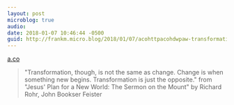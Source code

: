 ```yaml
---
layout: post
microblog: true
audio: 
date: 2018-01-07 10:46:44 -0500
guid: http://frankm.micro.blog/2018/01/07/acohttpacohdwpaw-transformation-though.html
---
```

 [a.co](http://a.co/0hDWPAW)

> "Transformation, though, is not the same as change. Change is when something new begins. Transformation is just the opposite." from "Jesus' Plan for a New World: The Sermon on the Mount" by Richard Rohr, John Bookser Feister
